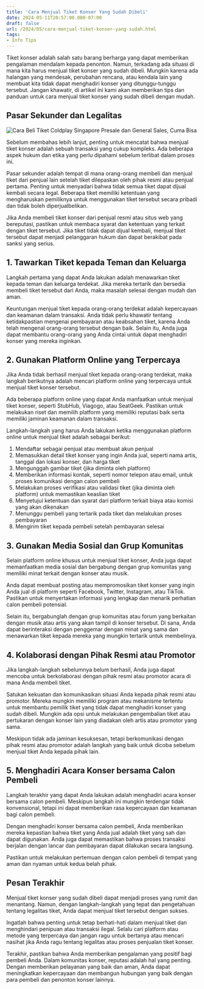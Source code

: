 ```yaml
---
title: 'Cara Menjual Tiket Konser Yang Sudah Dibeli'
date: 2024-05-11T20:57:00.000-07:00
draft: false
url: /2024/05/cara-menjual-tiket-konser-yang-sudah.html
tags: 
- Info Tips
---
```


Tiket konser adalah salah satu barang berharga yang dapat memberikan pengalaman mendalam kepada penonton. Namun, terkadang ada situasi di mana kita harus menjual tiket konser yang sudah dibeli. Mungkin karena ada halangan yang mendesak, perubahan rencana, atau kendala lain yang membuat kita tidak dapat menghadiri konser yang ditunggu-tunggu tersebut. Jangan khawatir, di artikel ini kami akan memberikan tips dan panduan untuk cara menjual tiket konser yang sudah dibeli dengan mudah.

Pasar Sekunder dan Legalitas
----------------------------

![Cara Beli Tiket Coldplay Singapore Presale dan General Sales, Cuma Bisa](https:\/\/asset-a.grid.id\/crop\/0x0:0x0\/700x465\/photo\/2023\/06\/19\/cara-beli-tiket-coldplay-singapo-20230619092541.jpeg)

Sebelum membahas lebih lanjut, penting untuk mencatat bahwa menjual tiket konser adalah sebuah transaksi yang cukup kompleks. Ada beberapa aspek hukum dan etika yang perlu dipahami sebelum terlibat dalam proses ini.

Pasar sekunder adalah tempat di mana orang-orang membeli dan menjual tiket dari penjual lain setelah tiket dilepaskan oleh pihak resmi atau penjual pertama. Penting untuk menyadari bahwa tidak semua tiket dapat dijual kembali secara legal. Beberapa tiket memiliki ketentuan yang mengharuskan pemiliknya untuk menggunakan tiket tersebut secara pribadi dan tidak boleh diperjualbelikan.

Jika Anda membeli tiket konser dari penjual resmi atau situs web yang bereputasi, pastikan untuk membaca syarat dan ketentuan yang terkait dengan tiket tersebut. Jika tiket tidak dapat dijual kembali, menjual tiket tersebut dapat menjadi pelanggaran hukum dan dapat berakibat pada sanksi yang serius.

1\. Tawarkan Tiket kepada Teman dan Keluarga
--------------------------------------------

Langkah pertama yang dapat Anda lakukan adalah menawarkan tiket kepada teman dan keluarga terdekat. Jika mereka tertarik dan bersedia membeli tiket tersebut dari Anda, maka masalah selesai dengan mudah dan aman.

Keuntungan menjual tiket kepada orang-orang terdekat adalah kepercayaan dan keamanan dalam transaksi. Anda tidak perlu khawatir tentang ketidakpastian mengenai pembayaran atau keabsahan tiket, karena Anda telah mengenal orang-orang tersebut dengan baik. Selain itu, Anda juga dapat membantu orang-orang yang Anda cintai untuk dapat menghadiri konser yang mereka inginkan.

2\. Gunakan Platform Online yang Terpercaya
-------------------------------------------

Jika Anda tidak berhasil menjual tiket kepada orang-orang terdekat, maka langkah berikutnya adalah mencari platform online yang terpercaya untuk menjual tiket konser tersebut.

Ada beberapa platform online yang dapat Anda manfaatkan untuk menjual tiket konser, seperti StubHub, Viagogo, atau SeatGeek. Pastikan untuk melakukan riset dan memilih platform yang memiliki reputasi baik serta memiliki jaminan keamanan dalam transaksi.

Langkah-langkah yang harus Anda lakukan ketika menggunakan platform online untuk menjual tiket adalah sebagai berikut:

1.  Mendaftar sebagai penjual atau membuat akun penjual
2.  Memasukkan detail tiket konser yang ingin Anda jual, seperti nama artis, tanggal dan lokasi konser, dan harga tiket
3.  Mengunggah gambar tiket (jika diminta oleh platform)
4.  Memberikan informasi kontak, seperti nomor telepon atau email, untuk proses komunikasi dengan calon pembeli
5.  Melakukan proses verifikasi atau validasi tiket (jika diminta oleh platform) untuk memastikan keaslian tiket
6.  Menyetujui ketentuan dan syarat dari platform terkait biaya atau komisi yang akan dikenakan
7.  Menunggu pembeli yang tertarik pada tiket dan melakukan proses pembayaran
8.  Mengirim tiket kepada pembeli setelah pembayaran selesai

3\. Gunakan Media Sosial dan Grup Komunitas
-------------------------------------------

Selain platform online khusus untuk menjual tiket konser, Anda juga dapat memanfaatkan media sosial dan bergabung dengan grup komunitas yang memiliki minat terkait dengan konser atau musik.

Anda dapat membuat posting atau mempromosikan tiket konser yang ingin Anda jual di platform seperti Facebook, Twitter, Instagram, atau TikTok. Pastikan untuk menyertakan informasi yang lengkap dan menarik perhatian calon pembeli potensial.

Selain itu, bergabunglah dengan grup komunitas atau forum yang berkaitan dengan musik atau artis yang akan tampil di konser tersebut. Di sana, Anda dapat berinteraksi dengan penggemar dengan minat yang sama dan menawarkan tiket kepada mereka yang mungkin tertarik untuk membelinya.

4\. Kolaborasi dengan Pihak Resmi atau Promotor
-----------------------------------------------

Jika langkah-langkah sebelumnya belum berhasil, Anda juga dapat mencoba untuk berkolaborasi dengan pihak resmi atau promotor acara di mana Anda membeli tiket.

Satukan kekuatan dan komunikasikan situasi Anda kepada pihak resmi atau promotor. Mereka mungkin memiliki program atau mekanisme tertentu untuk membantu pemilik tiket yang tidak dapat menghadiri konser yang sudah dibeli. Mungkin ada opsi untuk melakukan pengembalian tiket atau pertukaran dengan konser lain yang diadakan oleh artis atau promotor yang sama.

Meskipun tidak ada jaminan kesuksesan, tetapi berkomunikasi dengan pihak resmi atau promotor adalah langkah yang baik untuk dicoba sebelum menjual tiket Anda kepada pihak lain.

5\. Menghadiri Acara Konser bersama Calon Pembeli
-------------------------------------------------

Langkah terakhir yang dapat Anda lakukan adalah menghadiri acara konser bersama calon pembeli. Meskipun langkah ini mungkin terdengar tidak konvensional, tetapi ini dapat memberikan rasa kepercayaan dan keamanan bagi calon pembeli.

Dengan menghadiri konser bersama calon pembeli, Anda memberikan mereka kepastian bahwa tiket yang Anda jual adalah tiket yang sah dan dapat digunakan. Anda juga dapat memastikan bahwa proses transaksi berjalan dengan lancar dan pembayaran dapat dilakukan secara langsung.

Pastikan untuk melakukan pertemuan dengan calon pembeli di tempat yang aman dan nyaman untuk kedua belah pihak.

Pesan Terakhir
--------------

Menjual tiket konser yang sudah dibeli dapat menjadi proses yang rumit dan menantang. Namun, dengan langkah-langkah yang tepat dan pengetahuan tentang legalitas tiket, Anda dapat menjual tiket tersebut dengan sukses.

Ingatlah bahwa penting untuk tetap berhati-hati dalam menjual tiket dan menghindari penipuan atau transaksi ilegal. Selalu cari platform atau metode yang terpercaya dan jangan ragu untuk bertanya atau mencari nasihat jika Anda ragu tentang legalitas atau proses penjualan tiket konser.

Terakhir, pastikan bahwa Anda memberikan pengalaman yang positif bagi pembeli Anda. Dalam komunitas konser, reputasi adalah hal yang penting. Dengan memberikan pelayanan yang baik dan aman, Anda dapat meningkatkan kepercayaan dan membangun hubungan yang baik dengan para pembeli dan penonton konser lainnya.